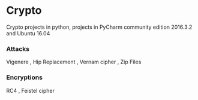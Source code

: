 # Crypto
Crypto projects in python, projects in  PyCharm community edition
 2016.3.2 and Ubuntu 16.04
 
### Attacks
   Vigenere ,
   Hip Replacement  ,
   Vernam cipher  ,
   Zip Files
   
### Encryptions
   RC4  ,
   Feistel cipher
 
